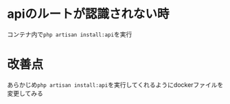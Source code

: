 # apiのルートが認識されない時
コンテナ内で`php artisan install:api`を実行

# 改善点
あらかじめ`php artisan install:api`を実行してくれるようにdockerファイルを変更してみる
